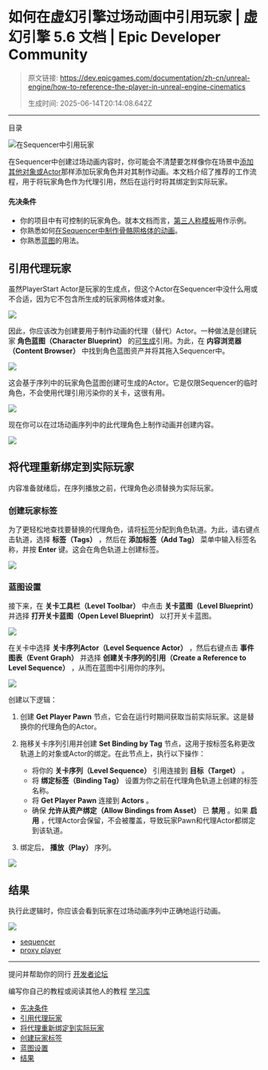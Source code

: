 # 如何在虚幻引擎过场动画中引用玩家 | 虚幻引擎 5.6 文档 | Epic Developer Community

> 原文链接: https://dev.epicgames.com/documentation/zh-cn/unreal-engine/how-to-reference-the-player-in-unreal-engine-cinematics
> 
> 生成时间: 2025-06-14T20:14:08.642Z

---

目录

![在Sequencer中引用玩家](https://dev.epicgames.com/community/api/documentation/image/12f8cc35-cf40-42b9-b135-555555cf5b20?resizing_type=fill&width=1920&height=335)

在Sequencer中创建过场动画内容时，你可能会不清楚要怎样像你在场景中[添加其他对象或Actor](/documentation/zh-cn/unreal-engine/cinematic-actor-tracks-in-unreal-engine)那样添加玩家角色并对其制作动画。本文档介绍了推荐的工作流程，用于将玩家角色作为代理引用，然后在运行时将其绑定到实际玩家。

#### 先决条件

-   你的项目中有可控制的玩家角色。就本文档而言，[第三人称模板](/documentation/zh-cn/unreal-engine/third-person-template-in-unreal-engine)用作示例。
-   你熟悉如何[在Sequencer中制作骨骼网格体的动画](/documentation/zh-cn/unreal-engine/how-to-add-cinematic-animation-to-a-character-in-unreal-engine)。
-   你熟悉[蓝图](/documentation/zh-cn/unreal-engine/blueprints-visual-scripting-in-unreal-engine)的用法。

## 引用代理玩家

虽然PlayerStart Actor是玩家的生成点，但这个Actor在Sequencer中没什么用或不合适，因为它不包含所生成的玩家网格体或对象。

![](https://d1iv7db44yhgxn.cloudfront.net/documentation/images/617551e9-c17e-4790-82a1-b1b49314bd51/proxy1.png)

因此，你应该改为创建要用于制作动画的代理（替代）Actor。一种做法是创建玩家 **角色蓝图（Character Blueprint）** 的[可生成](/documentation/zh-cn/unreal-engine/spawn-temporary-actors-in-unreal-engine-cinematics)引用。为此，在 **内容浏览器（Content Browser）** 中找到角色蓝图资产并将其拖入Sequencer中。

![](https://d1iv7db44yhgxn.cloudfront.net/documentation/images/b2836f6c-f05c-4f99-9918-8e63079fd3af/proxy2.gif)

这会基于序列中的玩家角色蓝图创建可生成的Actor。它是仅限Sequencer的临时角色，不会使用代理引用污染你的关卡，这很有用。

![](https://d1iv7db44yhgxn.cloudfront.net/documentation/images/b372bf76-4518-49d1-a0aa-3ec4858925c3/proxy3.png)

现在你可以在过场动画序列中的此代理角色上制作动画并创建内容。

![](https://d1iv7db44yhgxn.cloudfront.net/documentation/images/d3ba3f3e-2f01-4d99-abde-ffdeb9dacca8/proxy4.gif)

## 将代理重新绑定到实际玩家

内容准备就绪后，在序列播放之前，代理角色必须替换为实际玩家。

### 创建玩家标签

为了更轻松地查找要替换的代理角色，请将[标签](/documentation/zh-cn/unreal-engine/cinematic-tags-and-groups-in-unreal-engine)分配到角色轨道。为此，请右键点击轨道，选择 **标签（Tags）** ，然后在 **添加标签（Add Tag）** 菜单中输入标签名称，并按 **Enter** 键。这会在角色轨道上创建标签。

![](https://d1iv7db44yhgxn.cloudfront.net/documentation/images/1aab66a0-6037-4f4a-b1f0-ba56177b536a/rebind1.png)

### 蓝图设置

接下来，在 **关卡工具栏（Level Toolbar）** 中点击 **关卡蓝图（Level Blueprint）** 并选择 **打开关卡蓝图（Open Level Blueprint）** 以打开关卡蓝图。

![](https://d1iv7db44yhgxn.cloudfront.net/documentation/images/bee2d09b-4605-4078-abe1-1d722338b884/rebind2.png)

在关卡中选择 **关卡序列Actor（Level Sequence Actor）** ，然后右键点击 **事件图表（Event Graph）** 并选择 **创建关卡序列的引用（Create a Reference to Level Sequence）** ，从而在蓝图中引用你的序列。

![](https://d1iv7db44yhgxn.cloudfront.net/documentation/images/067a2542-3127-4dee-bfbd-ac8e4558a059/rebind3.png)

创建以下逻辑：

1.  创建 **Get Player Pawn** 节点，它会在运行时期间获取当前实际玩家。这是替换你的代理角色的Actor。
2.  拖移关卡序列引用并创建 **Set Binding by Tag** 节点，这用于按标签名称更改轨道上的对象或Actor的绑定。在此节点上，执行以下操作：
    
    -   将你的 **关卡序列（Level Sequence）** 引用连接到 **目标（Target）** 。
    -   将 **绑定标签（Binding Tag）** 设置为你之前在代理角色轨道上创建的标签名称。
    -   将 **Get Player Pawn** 连接到 **Actors** 。
    -   确保 **允许从资产绑定（Allow Bindings from Asset）** 已 **禁用** 。如果 **启用** ，代理Actor会保留，不会被覆盖，导致玩家Pawn和代理Actor都绑定到该轨道。
    
3.  绑定后， **播放（Play）** 序列。

![](https://d1iv7db44yhgxn.cloudfront.net/documentation/images/2c551cdd-61d3-4f4b-840c-1dd14d987bcc/rebind4.png)

## 结果

执行此逻辑时，你应该会看到玩家在过场动画序列中正确地运行动画。

![](https://d1iv7db44yhgxn.cloudfront.net/documentation/images/961aa4b7-ecfb-421b-a4b0-162ad5bb7f00/results.gif)

-   [sequencer](https://dev.epicgames.com/community/search?query=sequencer)
-   [proxy player](https://dev.epicgames.com/community/search?query=proxy%20player)

* * *

提问并帮助你的同行 [开发者论坛](https://forums.unrealengine.com/categories?tag=unreal-engine)

编写你自己的教程或阅读其他人的教程 [学习库](https://dev.epicgames.com/community/unreal-engine/learning)

-   [先决条件](/documentation/zh-cn/unreal-engine/how-to-reference-the-player-in-unreal-engine-cinematics#%E5%85%88%E5%86%B3%E6%9D%A1%E4%BB%B6)
-   [引用代理玩家](/documentation/zh-cn/unreal-engine/how-to-reference-the-player-in-unreal-engine-cinematics#%E5%BC%95%E7%94%A8%E4%BB%A3%E7%90%86%E7%8E%A9%E5%AE%B6)
-   [将代理重新绑定到实际玩家](/documentation/zh-cn/unreal-engine/how-to-reference-the-player-in-unreal-engine-cinematics#%E5%B0%86%E4%BB%A3%E7%90%86%E9%87%8D%E6%96%B0%E7%BB%91%E5%AE%9A%E5%88%B0%E5%AE%9E%E9%99%85%E7%8E%A9%E5%AE%B6)
-   [创建玩家标签](/documentation/zh-cn/unreal-engine/how-to-reference-the-player-in-unreal-engine-cinematics#%E5%88%9B%E5%BB%BA%E7%8E%A9%E5%AE%B6%E6%A0%87%E7%AD%BE)
-   [蓝图设置](/documentation/zh-cn/unreal-engine/how-to-reference-the-player-in-unreal-engine-cinematics#%E8%93%9D%E5%9B%BE%E8%AE%BE%E7%BD%AE)
-   [结果](/documentation/zh-cn/unreal-engine/how-to-reference-the-player-in-unreal-engine-cinematics#%E7%BB%93%E6%9E%9C)